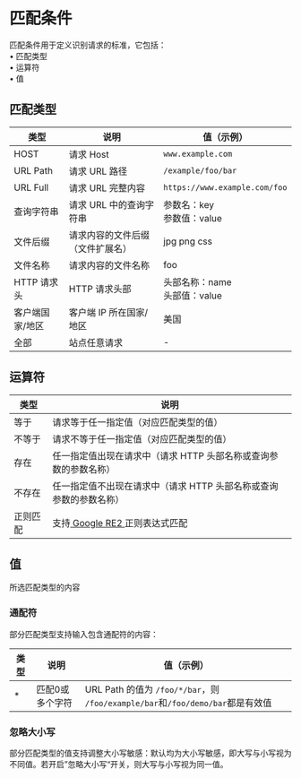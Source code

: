 # 匹配条件

匹配条件用于定义识别请求的标准，它包括：<br/>• 匹配类型 <br/>• 运算符 <br/>• 值

## 匹配类型

| 类型            | 说明                             | 值（示例）                       |
| --------------- | -------------------------------- | -------------------------------- |
| HOST            | 请求 Host                        | `www.example.com`                |
| URL Path        | 请求 URL 路径                    | `/example/foo/bar`               |
| URL Full        | 请求 URL 完整内容                | `https://www.example.com/foo`    |
| 查询字符串      | 请求 URL 中的查询字符串          | 参数名：key <br/>参数值：value   |
| 文件后缀        | 请求内容的文件后缀（文件扩展名） | jpg png css                      |
| 文件名称        | 请求内容的文件名称               | foo                              |
| HTTP 请求头     | HTTP 请求头部                    | 头部名称：name<br/>头部值：value |
| 客户端国家/地区 | 客户端 IP 所在国家/地区          | 美国                             |
| 全部            | 站点任意请求                     | -                                |

## 运算符

| 类型     | 说明                                                         |
| -------- | ------------------------------------------------------------ |
| 等于     | 请求等于任一指定值（对应匹配类型的值）                       |
| 不等于   | 请求不等于任一指定值（对应匹配类型的值）                     |
| 存在     | 任一指定值出现在请求中（请求 HTTP 头部名称或查询参数的参数名称） |
| 不存在   | 任一指定值不出现在请求中（请求 HTTP 头部名称或查询参数的参数名称） |
| 正则匹配 | 支持[ Google RE2 ](https://github.com/google/re2/blob/main/doc/syntax.txt)正则表达式匹配 |

## 值

所选匹配类型的内容

### 通配符

部分匹配类型支持输入包含通配符的内容：

| 类型 | 说明            | 值（示例）                                                   |
| ---- | --------------- | ------------------------------------------------------------ |
| *    | 匹配0或多个字符 | URL Path 的值为 `/foo/*/bar`，则 `/foo/example/bar`和`/foo/demo/bar`都是有效值 |

### 忽略大小写

部分匹配类型的值支持调整大小写敏感：默认均为大小写敏感，即大写与小写视为不同值。若开启”忽略大小写“开关，则大写与小写视为同一值。
